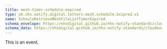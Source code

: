 ```yaml
---
title: mesh-timer-schedule-expired
type: uk.nhs.notify.digital.letters.mesh.schedule.exipred.v1
name: ScheuleRetrieveMeshFileListTimerExpired
schema_envelope: https://nhsdigital.github.io/nhs-notify-standards/cloudevents/nhs-notify-example-event.schema.json
schema_data: https://nhsdigital.github.io/nhs-notify-standards/cloudevents/nhs-notify-example-event-data.schema.json
---
```


This is an event.
